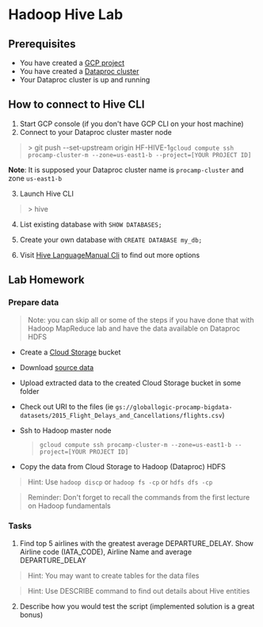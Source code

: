  # Hadoop Hive Lab
 
## Prerequisites

- You have created a [GCP project](https://github.com/gl-bigdata-procamp/bigdata-procamp/blob/master/infra/README.md#create-google-cloud-project)
- You have created a [Dataproc cluster](https://github.com/gl-bigdata-procamp/bigdata-procamp/blob/master/infra/README.md#create-dataproc-cluster)
- Your Dataproc cluster is up and running
 
## How to connect to Hive CLI

1. Start GCP console (if you don't have GCP CLI on your host machine)
2. Connect to your Dataproc cluster master node 

  >  \> git push --set-upstream origin HF-HIVE-1`gcloud compute ssh procamp-cluster-m --zone=us-east1-b --project=[YOUR PROJECT ID]`

**Note**: It is supposed your Dataproc cluster name is `procamp-cluster` and zone `us-east1-b`

3. Launch Hive CLI

 > \> hive

4. List existing database with `SHOW DATABASES;`

5. Create your own database with `CREATE DATABASE my_db;`

6. Visit [Hive LanguageManual Cli](https://cwiki.apache.org/confluence/display/Hive/LanguageManual+Cli)
    to find out more options


## Lab Homework

### Prepare data

 > Note: you can skip all or some of the steps if you have done that with Hadoop MapReduce lab and have the data available on Dataproc HDFS

- Create a [Cloud Storage](https://cloud.google.com/storage/docs/creating-buckets) bucket 
- Download [source data](https://www.kaggle.com/usdot/flight-delays)
- Upload extracted data to the created Cloud Storage bucket in some folder
- Check out URI to the files (ie `gs://globallogic-procamp-bigdata-datasets/2015_Flight_Delays_and_Cancellations/flights.csv`)
- Ssh to Hadoop master node

  > `gcloud compute ssh procamp-cluster-m --zone=us-east1-b --project=[YOUR PROJECT ID]`

- Copy the data from Cloud Storage to Hadoop (Dataproc) HDFS 

 > Hint: Use `hadoop discp` or `hadoop fs -cp` or `hdfs dfs -cp`

 > Reminder: Don't forget to recall the commands from the first lecture on Hadoop fundamentals

### Tasks

1. Find top 5 airlines with the greatest average DEPARTURE_DELAY. Show Airline code (IATA_CODE), Airline Name and average DEPARTURE_DELAY
   
 > Hint: You may want to create tables for the data files

 > Hint: Use DESCRIBE command to find out details about Hive entities

2. Describe how you would test the script (implemented solution is a great bonus)
